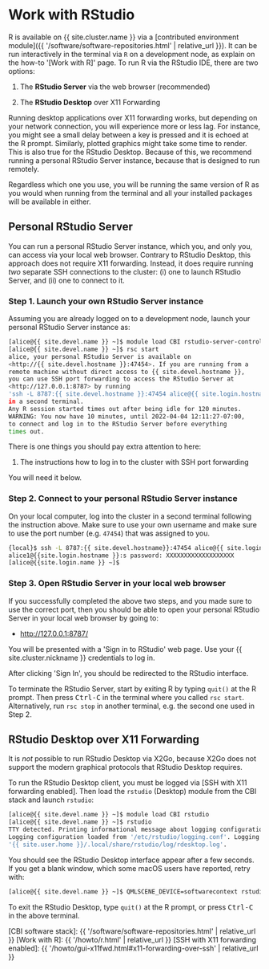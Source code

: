 # Work with RStudio

R is available on {{ site.cluster.name }} via a [contributed environment module]({{ '/software/software-repositories.html' | relative_url }}).  It can be run interactively in the terminal via `R` on a development node, as explain on the how-to '[Work with R]' page.  To run R via the RStudio IDE, there are two options:

1. The **RStudio Server** via the web browser (recommended)

2. The **RStudio Desktop** over X11 Forwarding

Running desktop applications over X11 forwarding works, but depending on your network connection, you will experience more or less lag. For instance, you might see a small delay between a key is pressed and it is echoed at the R prompt. Similarly, plotted graphics might take some time to render. This is also true for the RStudio Desktop. Because of this, we recommend running a personal RStudio Server instance, because that is designed to run remotely.

Regardless which one you use, you will be running the same version of R as you would when running from the terminal and all your installed packages will be available in either.


## Personal RStudio Server

You can run a personal RStudio Server instance, which you, and only you, can access via your local web browser.  Contrary to RStudio Desktop, this approach does not require X11 forwarding. Instead, it does require running _two_ separate SSH connections to the cluster: (i) one to launch RStudio Server, and (ii) one to connect to it.

### Step 1. Launch your own RStudio Server instance

Assuming you are already logged on to a development node, launch your personal RStudio Server instance as:

```sh
[alice@{{ site.devel.name }} ~]$ module load CBI rstudio-server-controller
[alice@{{ site.devel.name }} ~]$ rsc start
alice, your personal RStudio Server is available on
<http://{{ site.devel.hostname }}:47454>. If you are running from a
remote machine without direct access to {{ site.devel.hostname }},
you can use SSH port forwarding to access the RStudio Server at
<http://127.0.0.1:8787> by running
'ssh -L 8787:{{ site.devel.hostname }}:47454 alice@{{ site.login.hostname }}'
in a second terminal.
Any R session started times out after being idle for 120 minutes.
WARNING: You now have 10 minutes, until 2022-04-04 12:11:27-07:00,
to connect and log in to the RStudio Server before everything
times out.
```

There is one things you should pay extra attention to here:

1. The instructions how to log in to the cluster with SSH port forwarding

You will need it below.



### Step 2. Connect to your personal RStudio Server instance

On your local computer, log into the cluster in a second terminal
following the instruction above.  Make sure to use your own username
and make sure to use the port number (e.g. `47454`) that
was assigned to you.

```sh
{local}$ ssh -L 8787:{{ site.devel.hostname}}:47454 alice@{{ site.login.hostname }}
alice1@{{site.login.hostname }}:s password: XXXXXXXXXXXXXXXXXXX
[alice@{{site.login.name }} ~]$
```

### Step 3. Open RStudio Server in your local web browser

If you successfully completed the above two steps, and you made sure to use the correct port, then you should be able to open your personal RStudio Server in your local web browser by going to:

* <http://127.0.0.1:8787/>

You will be presented with a 'Sign in to RStudio' web page. Use your {{ site.cluster.nickname }} credentials to log in.

After clicking 'Sign In', you should be redirected to the RStudio interface.


To terminate the RStudio Server, start by exiting R by typing `quit()` at the R prompt. Then press <kbd>Ctrl-C</kbd> in the terminal where you called `rsc start`.  Alternatively, run `rsc stop` in another terminal, e.g. the second one used in Step 2.



## RStudio Desktop over X11 Forwarding

<div class="alert alert-warning" role="alert">
It is <em>not</em> possible to run RStudio Desktop via X2Go, because X2Go does not support the modern graphical protocols that RStudio Desktop requires.
</div>

To run the RStudio Desktop client, you must be logged via [SSH with X11 forwarding enabled]. Then load the `rstudio` (Desktop) module from the CBI stack and launch `rstudio`:

```sh
[alice@{{ site.devel.name }} ~]$ module load CBI rstudio
[alice@{{ site.devel.name }} ~]$ rstudio
TTY detected. Printing informational message about logging configuration.
Logging configuration loaded from '/etc/rstudio/logging.conf'. Logging to
'{{ site.user.home }}/.local/share/rstudio/log/rdesktop.log'.
```

You should see the RStudio Desktop interface appear after a few seconds.
If you get a blank window, which some macOS users have reported, retry with:

```sh
[alice@{{ site.devel.name }} ~]$ QMLSCENE_DEVICE=softwarecontext rstudio
```

To exit the RStudio Desktop, type `quit()` at the R prompt, or press <kbd>Ctrl-C</kbd> in the above terminal.


[CBI software stack]: {{ '/software/software-repositories.html' | relative_url }}
[Work with R]: {{ '/howto/r.html' | relative_url }}
[SSH with X11 forwarding enabled]: {{ '/howto/gui-x11fwd.html#x11-forwarding-over-ssh' | relative_url }}

